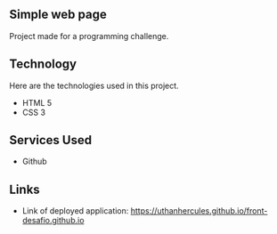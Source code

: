 ## Simple web page
 
Project made for a programming challenge.  
 
## Technology 
Here are the technologies used in this project.
 
* HTML 5
* CSS 3
 
## Services Used
 
* Github
 
## Links
 
  - Link of deployed application: https://uthanhercules.github.io/front-desafio.github.io
